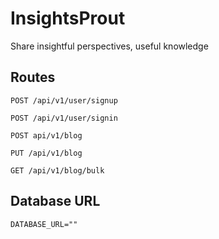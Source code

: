 # InsightsProut
Share insightful perspectives, useful knowledge 

## Routes
```
POST /api/v1/user/signup

POST /api/v1/user/signin

POST api/v1/blog

PUT /api/v1/blog

GET /api/v1/blog/bulk

```

## Database URL
```
DATABASE_URL=""
```
